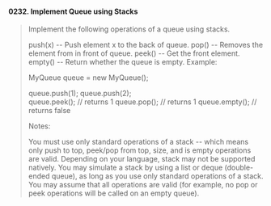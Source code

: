 #### 0232. Implement Queue using Stacks

>Implement the following operations of a queue using stacks.
>
>push(x) -- Push element x to the back of queue.
pop() -- Removes the element from in front of queue.
peek() -- Get the front element.
empty() -- Return whether the queue is empty.
Example:
>
>MyQueue queue = new MyQueue();
>
>queue.push(1);
queue.push(2);  
queue.peek();  // returns 1
queue.pop();   // returns 1
queue.empty(); // returns false
>
>Notes:
>
>You must use only standard operations of a stack -- which means only push to top, peek/pop from top, size, and is empty operations are valid.
Depending on your language, stack may not be supported natively. You may simulate a stack by using a list or deque (double-ended queue), as long as you use only standard operations of a stack.
You may assume that all operations are valid (for example, no pop or peek operations will be called on an empty queue).